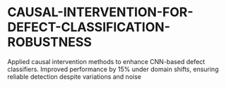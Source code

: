 # CAUSAL-INTERVENTION-FOR-DEFECT-CLASSIFICATION-ROBUSTNESS
Applied causal intervention methods to enhance CNN-based defect classifiers. Improved performance by 15% under domain shifts, ensuring reliable detection despite variations and noise
